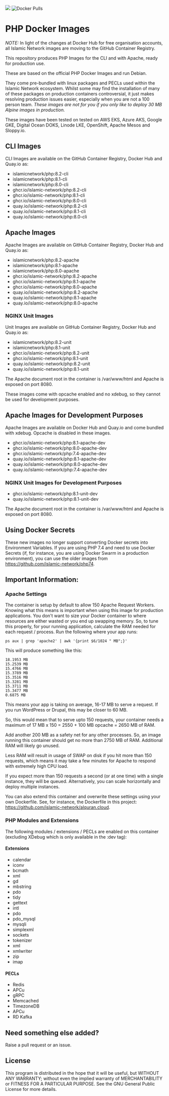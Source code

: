 [![](https://img.shields.io/github/license/islamic-network/php.svg)](https://github.com/islamic-network/php/blob/master/LICENSE.txt)
![Docker Pulls](https://img.shields.io/docker/pulls/islamicnetwork/php)
  
# PHP Docker Images 

*NOTE:* In light of the changes at Docker Hub for free organisation accounts, all Islamic Network images are moving to the GitHub Container Registry.

This repository produces PHP Images for the CLI and with Apache, ready for production use.

These are based on the official PHP Docker Images and run Debian.

They come pre-bundled with linux packages and PECLs used within the Islamic Network ecosystem. Whilst some may find the installation of many of these
packages on production containers controversial, it just makes resolving production issues easier, especially when you are not a 100 person team.
*These images are not for you if you only like to deploy 30 MB Alpine images in production.*

These images have been tested on tested on AWS EKS, Azure AKS, Google GKE, Digital Ocean DOKS, Linode LKE, OpenShift, Apache Mesos and Sloppy.io.

## CLI Images
CLI Images are available on the GitHub Container Registry, Docker Hub and Quay.io as:

* islamicnetwork/php:8.2-cli
* islamicnetwork/php:8.1-cli
* islamicnetwork/php:8.0-cli
* ghcr.io/islamic-network/php:8.2-cli
* ghcr.io/islamic-network/php:8.1-cli
* ghcr.io/islamic-network/php:8.0-cli
* quay.io/islamic-network/php:8.2-cli
* quay.io/islamic-network/php:8.1-cli
* quay.io/islamic-network/php:8.0-cli


## Apache Images
Apache Images are available on GitHub Container Registry, Docker Hub and Quay.io as:

* islamicnetwork/php:8.2-apache
* islamicnetwork/php:8.1-apache
* islamicnetwork/php:8.0-apache
* ghcr.io/islamic-network/php:8.2-apache
* ghcr.io/islamic-network/php:8.1-apache
* ghcr.io/islamic-network/php:8.0-apache
* quay.io/islamic-network/php:8.2-apache
* quay.io/islamic-network/php:8.1-apache
* quay.io/islamic-network/php:8.0-apache

### NGINX Unit Images
Unit Images are available on GitHub Container Registry, Docker Hub and Quay.io as:
* islamicnetwork/php:8.2-unit
* islamicnetwork/php:8.1-unit
* ghcr.io/islamic-network/php:8.2-unit
* ghcr.io/islamic-network/php:8.1-unit
* quay.io/islamic-network/php:8.2-unit
* quay.io/islamic-network/php:8.1-unit

The Apache document root in the container is /var/www/html and Apache is exposed on port 8080.

These images come with opcache enabled and no xdebug, so they cannot be used for development purposes.

## Apache Images for Development Purposes
Apache Images are available on Docker Hub and Quay.io and come bundled with xdebug. Opcache is disabled in these images.

* ghcr.io/islamic-network/php:8.1-apache-dev
* ghcr.io/islamic-network/php:8.0-apache-dev
* ghcr.io/islamic-network/php:7.4-apache-dev
* quay.io/islamic-network/php:8.1-apache-dev
* quay.io/islamic-network/php:8.0-apache-dev
* quay.io/islamic-network/php:7.4-apache-dev

### NGINX Unit Images for Development Purposes
* ghcr.io/islamic-network/php:8.1-unit-dev
* quay.io/islamic-network/php:8.1-unit-dev

The Apache document root in the container is /var/www/html and Apache is exposed on port 8080.


## Using Docker Secrets
These new images no longer support converting Docker secrets into Environment Variables. If you are using PHP 7.4 and need to use Docker Secrets (if,
for instance, you are using Docker Swarm in a production environment), you can use the older images from https://github.com/islamic-network/php74.

## Important Information:

### Apache Settings

The container is setup by default to allow 150 Apache Request Workers. Knowing what this means is important when using this image for production applications.
You don't want to size your Docker container to where resources are either wasted or you end up swapping memory.
So, to tune this properly, for your running application, calculate the RAM needed for each request / process. Run the following where your app runs:
```
ps aux | grep 'apache2' | awk '{print $6/1024 " MB";}'
```

This will produce something like this:
```
18.1953 MB
15.2539 MB
15.4766 MB
15.3789 MB
15.3516 MB
15.3281 MB
15.3711 MB
15.3477 MB
0.6875 MB
```

This means your app is taking on average, 16-17 MB to serve a request. If you run WordPress or Drupal, this may be closer to 60 MB.

So, this would mean that to serve upto 150 requests, your container needs a maximum of 17 MB x 150 = 2550 + 100 MB opcache = 2650 MB of RAM.

Add another 200 MB as a safety net for any other processes. So, an image running this container should get no more than 2750 MB of RAM. Additional RAM will likely go unused.

Less RAM will result in usage of SWAP on disk if you hit more than 150 requests, which means it may take a few minutes for Apache to respond with extremely high CPU load.

If you expect more than 150 requests a second (or at one time) with a single instance, they will be queued. Alternatively, you can scale horizontally and deploy multiple instances.

You can also extend this container and overwrite these settings using your own Dockerfile. See, for instance, the Dockerfile in this project: https://github.com/islamic-network/alquran.cloud.

### PHP Modules and Extensions
 
The following modules / extensions / PECLs are enabled on this container (excluding XDebug which is only available in the :dev tag):

#### Extensions
* calendar
* iconv 
* bcmath 
* xml 
* gd 
* mbstring 
* pdo 
* tidy 
* gettext 
* intl 
* pdo 
* pdo_mysql 
* mysqli 
* simplexml 
* sockets
* tokenizer 
* xml 
* xmlwriter 
* zip
* imap

#### PECLs
* Redis
* APCu
* gRPC
* Memcached
* TimezoneDB
* APCu
* RD Kafka 

## Need something else added?

Raise a pull request or an issue. 

## License
This program is distributed in the hope that it will be useful, but WITHOUT ANY WARRANTY; without even the implied warranty of
MERCHANTABILITY or FITNESS FOR A PARTICULAR PURPOSE. See the GNU General Public License for more details.
```
 

